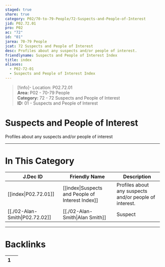 ```yaml
---  
staged: true  
share: true  
category: P02/70-to-79-People/72-Suspects-and-People-of-Interest  
jid: P02.72.01  
pro: P02  
ac: "72"  
id: "01"  
jarea: 70-79 People  
jcat: 72 Suspects and People of Interest  
desc: Profiles about any suspects and/or people of interest.  
friendlyname: Suspects and People of Interest Index  
title: index  
aliases:  
  - P02-72-01  
  - Suspects and People of Interest Index  
---  
```

  
>[!info]- Location: P02.72.01  
>**Area:** P02 - 70-79 People  
>**Category:** 72 - 72 Suspects and People of Interest  
>**ID:** 01 - Suspects and People of Interest  
  
# Suspects and People of Interest  
  
Profiles about any suspects and/or people of interest  
   
  
  
---  
# In This Category  
  
| J.Dec ID                                                                                                          | Friendly Name                                                                                                                         | Description                                            |  
| ----------------------------------------------------------------------------------------------------------------- | ------------------------------------------------------------------------------------------------------------------------------------- | ------------------------------------------------------ |  
| [[index\|P02.72.01]]         | [[index\|Suspects and People of Interest Index]] | Profiles about any suspects and/or people of interest. |  
| [[./02-Alan-Smith\|P02.72.02]] | [[./02-Alan-Smith\|Alan Smith]]                    | Suspect                                                |  
  
  
---  
# Backlinks  
<div><table class="dataview table-view-table"><thead class="table-view-thead"><tr class="table-view-tr-header"><th class="table-view-th"><span></span><span class="dataview small-text">1</span></th><th class="table-view-th"><span></span></th></tr></thead><tbody class="table-view-tbody"></tbody></table></div>